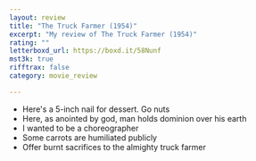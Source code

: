 ```yaml
---
layout: review
title: "The Truck Farmer (1954)"
excerpt: "My review of The Truck Farmer (1954)"
rating: ""
letterboxd_url: https://boxd.it/58Nunf
mst3k: true
rifftrax: false
category: movie_review

---
```


* Here's a 5-inch nail for dessert. Go nuts
* Here, as anointed by god, man holds dominion over his earth
* I wanted to be a choreographer
* Some carrots are humiliated publicly
* Offer burnt sacrifices to the almighty truck farmer